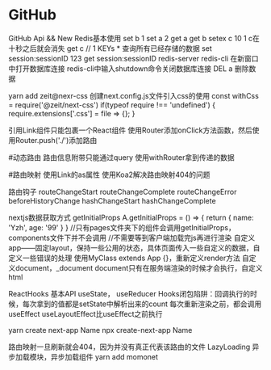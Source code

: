 # GitHub
GitHub Api &amp;&amp; New
Redis基本使用
set b 1
set a 2
get a 
get b
setex c 10 1 c在十秒之后就会消失
get c  // 1
KEYs * 查询所有已经存储的数据 
set session:sessionID 123
get session:sessionID
redis-server
redis-cli 在新窗口中打开数据库连接
redis-cli中输入shutdown命令关闭数据库连接
DEL a 删除数据

yarn add zeit@nexr-css
创建next.config.js文件引入css的使用
const withCss = require('@zeit/next-css')
if(typeof require !== 'undefined') {
    require.extensions['.css'] = file => {};
}

引用Link组件只能包裹一个React组件
使用Router添加onClick方法函数，然后使用Router.push('./')添加路由

#动态路由
路由信息附带只能通过query
使用withRouter拿到传递的数据

#路由映射
使用Link的as属性
使用Koa2解决路由映射404的问题

路由钩子
routeChangeStart
routeChangeComplete
routeChangeError
beforeHistoryChange
hashChangeStart
hashChangeComplete

nextjs数据获取方式
getInitialProps
A.getInitialProps = () => {
    return {
        name: 'Yzh',
        age: '99'
    }
}
//只有pages文件夹下的组件会调用getInitialProps，components文件下并不会调用
//不需要等到客户端加载完js再进行渲染
自定义app——固定layout，保持一些公用的状态，具体页面传入一些自定义的数据，自定义一些错误的处理
使用MyClass extends App {}，重新定义render方法
自定义document，_document
document只有在服务端渲染的时候才会执行，自定义html

ReactHooks 基本API
useState， useReducer
Hooks闭包陷阱：回调执行的时候，每次拿到的值都是setState中解析出来的count
每次重新渲染之前，都会调用useEffect
useLayoutEffect比useEffect之前执行

yarn create next-app Name
npx create-next-app Name

路由映射一旦刷新就会404，因为并没有真正代表该路由的文件
LazyLoading
异步加载模块，异步加载组件
yarn add momonet


